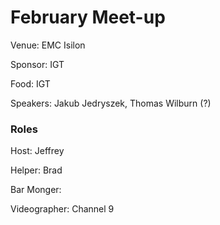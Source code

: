 # February Meet-up

Venue: EMC Isilon

Sponsor: IGT

Food: IGT

Speakers: Jakub Jedryszek, Thomas Wilburn (?)


### Roles

Host: Jeffrey

Helper: Brad

Bar Monger: 

Videographer: Channel 9

